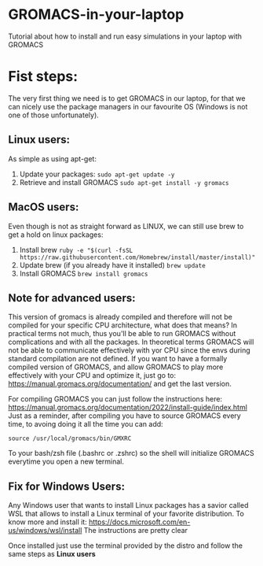 # GROMACS-in-your-laptop
Tutorial about how to install and run easy simulations in your laptop with GROMACS

# Fist steps:

The very first thing we need is to get GROMACS in our laptop, for that we can nicely use the package managers in our favourite OS (Windows is not one of those unfortunately).

## Linux users:
As simple as using apt-get:
1. Update your packages:
```sudo apt-get update -y```
2. Retrieve and install GROMACS
```sudo apt-get install -y gromacs```

## MacOS users:
Even though is not as straight forward as LINUX, we can still use brew to get a hold on linux packages:
1. Install brew
```ruby -e "$(curl -fsSL https://raw.githubusercontent.com/Homebrew/install/master/install)"```
2. Update brew (if you already have it installed)
```brew update```
3. Install GROMACS
```brew install gromacs```

## Note for advanced users:
This version of gromacs is already compiled and therefore will not be compiled for your specific CPU architecture, what does that means? In practical terms not much, thus you'll be able to run GROMACS without complications and with all the packages. In theoretical terms GROMACS will not be able to communicate effectively with yor CPU since the envs during standard compilation are not defined. If you want to have a formally compiled version of GROMACS, and allow GROMACS to play more effectively with your CPU and optimize it, just go to: https://manual.gromacs.org/documentation/ and get the last version.

For compiling GROMACS you can just follow the instructions here: https://manual.gromacs.org/documentation/2022/install-guide/index.html
Just as a reminder, after compiling you have to source GROMACS every time, to avoing doing it all the time you can add:

```source /usr/local/gromacs/bin/GMXRC```

To your bash/zsh file (.bashrc or .zshrc) so the shell will initialize GROMACS everytime you open a new terminal.

## Fix for Windows Users:
Any Windows user that wants to install Linux packages has a savior called WSL that allows to install a Linux terminal of your favorite distribution. To know more and install it:
https://docs.microsoft.com/en-us/windows/wsl/install
The instructions are pretty clear

Once installed just use the terminal provided by the distro and follow the same steps as **Linux users**